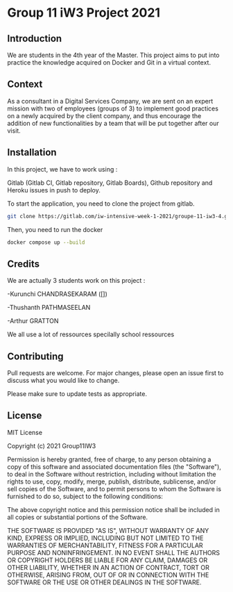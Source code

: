 # Group 11 iW3 Project 2021

## Introduction

We are students in the 4th year of the Master. This project aims to put into practice the knowledge acquired on Docker and Git in a virtual context.

## Context

As a consultant in a Digital Services Company, we are
sent on an expert mission with two of employees (groups of 3) to implement good practices on a newly
acquired by the client company, and thus encourage the addition of new
functionalities by a team that will be put together after our visit.

## Installation

In this project, we have to work using :

Gitlab (Gitlab CI, Gitlab repository, Gitlab Boards), Github repository and Heroku issues in push to deploy.

To start the application, you need to clone the project from gitlab.

```bash
git clone https://gitlab.com/iw-intensive-week-1-2021/groupe-11-iw3-4.git
```

Then, you need to run the docker

```bash
docker compose up --build
```

## Credits

We are actually 3 students work on this project :

-Kurunchi CHANDRASEKARAM ([])

-Thushanth PATHMASEELAN

-Arthur GRATTON

We all use a lot of ressources specilally school ressources

## Contributing

Pull requests are welcome. For major changes, please open an issue first to discuss what you would like to change.

Please make sure to update tests as appropriate.

## License

MIT License

Copyright (c) 2021 Group11IW3

Permission is hereby granted, free of charge, to any person obtaining a copy
of this software and associated documentation files (the "Software"), to deal
in the Software without restriction, including without limitation the rights
to use, copy, modify, merge, publish, distribute, sublicense, and/or sell
copies of the Software, and to permit persons to whom the Software is
furnished to do so, subject to the following conditions:

The above copyright notice and this permission notice shall be included in all
copies or substantial portions of the Software.

THE SOFTWARE IS PROVIDED "AS IS", WITHOUT WARRANTY OF ANY KIND, EXPRESS OR
IMPLIED, INCLUDING BUT NOT LIMITED TO THE WARRANTIES OF MERCHANTABILITY,
FITNESS FOR A PARTICULAR PURPOSE AND NONINFRINGEMENT. IN NO EVENT SHALL THE
AUTHORS OR COPYRIGHT HOLDERS BE LIABLE FOR ANY CLAIM, DAMAGES OR OTHER
LIABILITY, WHETHER IN AN ACTION OF CONTRACT, TORT OR OTHERWISE, ARISING FROM,
OUT OF OR IN CONNECTION WITH THE SOFTWARE OR THE USE OR OTHER DEALINGS IN THE
SOFTWARE.
